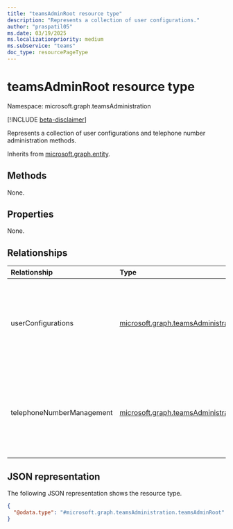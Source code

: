 ```yaml
---
title: "teamsAdminRoot resource type"
description: "Represents a collection of user configurations."
author: "praspatil05"
ms.date: 03/19/2025
ms.localizationpriority: medium
ms.subservice: "teams"
doc_type: resourcePageType
---
```


# teamsAdminRoot resource type

Namespace: microsoft.graph.teamsAdministration

[!INCLUDE [beta-disclaimer](../../includes/beta-disclaimer.md)]

Represents a collection of user configurations and telephone number administration methods.

Inherits from [microsoft.graph.entity](../resources/entity.md).

## Methods

None.

## Properties

None.

## Relationships

|Relationship|Type|Description|
|:---|:---|:---|
|userConfigurations|[microsoft.graph.teamsAdministration.teamsUserConfiguration](../resources/teamsadministration-teamsuserconfiguration.md) collection|Represents the configuration information of users who have accounts hosted on Microsoft Teams.|
|telephoneNumberManagement|[microsoft.graph.teamsAdministration.telephoneNumberManagementRoot](../resources/teamsadministration-telephonenumbermanagementroot.md)|Represents telephone number management operations for users' accounts hosted on Microsoft Teams.|

## JSON representation

The following JSON representation shows the resource type.
<!-- {
  "blockType": "resource",
  "keyProperty": "id",
  "@odata.type": "microsoft.graph.teamsAdministration.teamsAdminRoot",
  "openType": false
}
-->
``` json
{
  "@odata.type": "#microsoft.graph.teamsAdministration.teamsAdminRoot"
}
```
